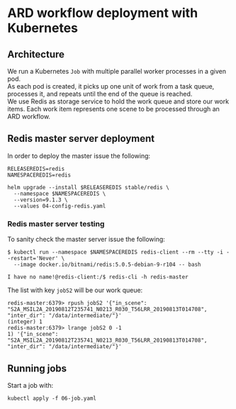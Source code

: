 # ARD workflow deployment with Kubernetes

## Architecture
We run a Kubernetes `Job` with multiple parallel worker processes in a given pod.\
As each pod is created, it picks up one unit of work from a task queue, processes it, and repeats until the end of the queue is reached.\
We use Redis as storage service to hold the work queue and store our work items. Each work item represents one scene to be processed through an ARD workflow.

## Redis master server deployment
In order to deploy the master issue the following:
```
RELEASEREDIS=redis
NAMESPACEREDIS=redis

helm upgrade --install $RELEASEREDIS stable/redis \
  --namespace $NAMESPACEREDIS \
  --version=9.1.3 \
  --values 04-config-redis.yaml
```

### Redis master server testing
To sanity check the master server issue the following: 
```
$ kubectl run --namespace $NAMESPACEREDIS redis-client --rm --tty -i --restart='Never' \
  --image docker.io/bitnami/redis:5.0.5-debian-9-r104 -- bash

I have no name!@redis-client:/$ redis-cli -h redis-master
```
The list with key `jobS2` will be our work queue:
```
redis-master:6379> rpush jobS2 '{"in_scene": "S2A_MSIL2A_20190812T235741_N0213_R030_T56LRR_20190813T014708", "inter_dir": "/data/intermediate/"}'
(integer) 1
redis-master:6379> lrange jobS2 0 -1
1) '{"in_scene": "S2A_MSIL2A_20190812T235741_N0213_R030_T56LRR_20190813T014708", "inter_dir": "/data/intermediate/"}'
```

## Running jobs
Start a job with:
```
kubectl apply -f 06-job.yaml
```
